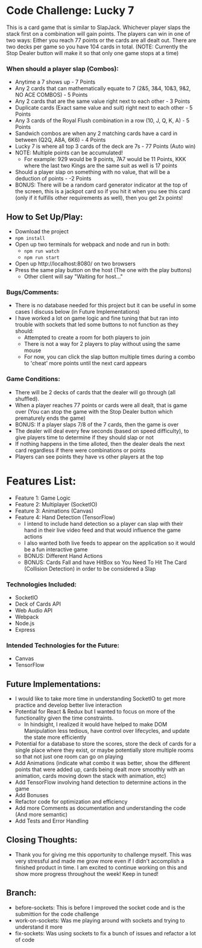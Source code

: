 # Code Challenge: Lucky 7

This is a card game that is similar to SlapJack. Whichever player slaps the stack first on a combination will gain points. The players can win in one of two ways: Either you reach 77 points or the cards are all dealt out. There are two decks per game so you have 104 cards in total. (NOTE: Currently the Stop Dealer button will make it so that only one game stops at a time)

### When should a player slap (Combos):
- Anytime a 7 shows up - 7 Points
- Any 2 cards that can mathematically equate to 7 (2&5, 3&4, 10&3, 9&2, NO ACE COMBOS) - 5 Points
- Any 2 cards that are the same value right next to each other - 3 Points
- Duplicate cards (Exact same value and suit) right next to each other - 5 Points
- Any 3 cards of the Royal Flush combination in a row (10, J, Q, K, A) - 5 Points
- Sandwich combos are when any 2 matching cards have a card in between (Q2Q, A8A, 6K6) - 4 Points
- Lucky 7 is where all top 3 cards of the deck are 7s - 77 Points (Auto win)
- NOTE: Multiple points can be accumulated!
    - For example: 929 would be 9 points, 7A7 would be 11 Points, KKK where the last two Kings are the same suit as well is 17 points
- Should a player slap on something with no value, that will be a deduction of points - -2 Points
- BONUS: There will be a random card generator indicator at the top of the screen, this is a jackpot card so if you hit it when you see this card (only if it fulfills other requirements as well), then you get 2x points!

## How to Set Up/Play:
- Download the project
- `npm install`
- Open up two terminals for webpack and node and run in both:
    - `npm run watch`
    - `npm run start`
- Open up http://localhost:8080/ on two browsers
- Press the same play button on the host (The one with the play buttons)
    - Other client will say "Waiting for host..."

### Bugs/Comments:
- There is no database needed for this project but it can be useful in some cases I discuss below (in Future Implementations)
- I have worked a lot on game logic and fine tuning that but ran into trouble with sockets that led some buttons to not function as they should:
    - Attempted to create a room for both players to join
    - There is not a way for 2 players to play without using the same mouse
    - For now, you can click the slap button multiple times during a combo to 'cheat' more points until the next card appears

### Game Conditions:
- There will be 2 decks of cards that the dealer will go through (all shuffled).
- When a player reaches 77 points or cards were all dealt, that is game over (You can stop the game with the Stop Dealer button which prematurely ends the game)
- BONUS: If a player slaps 7/8 of the 7 cards, then the game is over
- The dealer will deal every few seconds (based on speed difficulty), to give players time to determine if they should slap or not
- If nothing happens in the time alloted, then the dealer deals the next card regardless if there were combinations or points
- Players can see points they have vs other players at the top

# Features List:
- Feature 1: Game Logic
- Feature 2: Multiplayer (SocketIO)
- Feature 3: Animations (Canvas)
- Feature 4: Hand Detection (TensorFlow)
    - I intend to include hand detection so a player can slap with their hand in their live video feed and that would influence the game actions
    - I also wanted both live feeds to appear on the application so it would be a fun interactive game
    - BONUS: Different Hand Actions
    - BONUS: Cards Fall and have HitBox so You Need To Hit The Card (Collision Detection) in order to be considered a Slap

### Technologies Included:
- SocketIO
- Deck of Cards API
- Web Audio API
- Webpack
- Node.js
- Express
### Intended Technologies for the Future:
- Canvas
- TensorFlow

## Future Implementations:
- I would like to take more time in understanding SocketIO to get more practice and develop better live interaction
- Potential for React & Redux but I wanted to focus on more of the functionality given the time constraints.
    - In hindsight, I realized it would have helped to make DOM Manipulation less tedious, have control over lifecycles, and update the state more efficiently
- Potential for a database to store the scores, store the deck of cards for a single place where they exist, or maybe potentially store multiple rooms so that not just one room can go on playing
- Add Animations (indicate what combo it was better, show the different points that were added up, cards being dealt more smoothly with an animation, cards moving down the stack with animation, etc)
- Add TensorFlow involving hand detection to determine actions in the game
- Add Bonuses
- Refactor code for optimization and efficiency
- Add more Comments as documentation and understanding the code (And more semantic)
- Add Tests and Error Handling

## Closing Thoughts:
- Thank you for giving me this opportunity to challenge myself. This was very stressful and made me grow more even if I didn't accomplish a finished product in time. I am excited to continue working on this and show more progress throughout the week! Keep in tuned!

## Branch:
- before-sockets: This is before I improved the socket code and is the submittion for the code challenge
- work-on-sockets: Was me playing around with sockets and trying to understand it more
- fix-sockets: Was using sockets to fix a bunch of issues and refactor a lot of code